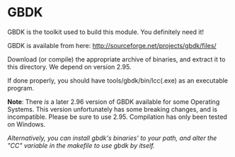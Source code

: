 # GBDK

GBDK is the toolkit used to build this module. You definitely need it!

GBDK is available from here: http://sourceforge.net/projects/gbdk/files/

Download (or compile) the appropriate archive of binaries, and extract it to this directory. We depend on version 2.95.

If done properly, you should have tools/gbdk/bin/lcc(.exe) as an executable program.

**Note**: There _is_ a later 2.96 version of GBDK available for some Operating Systems. This version unfortunately has
some breaking changes, and is incompatible. Please be sure to use 2.95. Compilation has only been tested on Windows.

_Alternatively, you can install gbdk's binaries' to your path, and alter the "CC" variable in the makefile to use gbdk
by itself._

